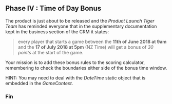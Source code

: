 ## Phase IV : Time of Day Bonus

The product is just about to be released and the _Product Launch Tiger Team_ has reminded everyone that 
in the supplementary documentation kept in the business section of the CRM it states:
> every player that starts a game between the __11th of June 2018 at 9am__ and the __17 of July 2018 at 5pm__ (NZ Time) will get a bonus of _30 points_ at the start of the game.

Your mission is to add these bonus rules to the scoring calculator, remembering to check the boundaries either side of the bonus time window.

HINT: You may need to deal with the _DateTime_ static object that is embedded in the _GameContext_.

### Fin